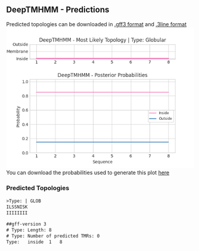 ## DeepTMHMM - Predictions
Predicted topologies can be downloaded in [.gff3 format](TMRs.gff3) and [.3line format](predicted_topologies.3line)
![picture](plot.png)
You can download the probabilities used to generate this plot [here](Type:_probs.csv)
### Predicted Topologies
```
>Type: | GLOB
ILSSNISK
IIIIIIII

```


```
##gff-version 3
# Type: Length: 8
# Type: Number of predicted TMRs: 0
Type:	inside	1	8				

```
